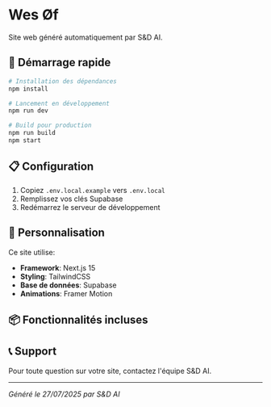 # Wes Øf

Site web généré automatiquement par S&D AI.

## 🚀 Démarrage rapide

```bash
# Installation des dépendances
npm install

# Lancement en développement
npm run dev

# Build pour production
npm run build
npm start
```

## 📋 Configuration

1. Copiez `.env.local.example` vers `.env.local`
2. Remplissez vos clés Supabase
3. Redémarrez le serveur de développement

## 🎨 Personnalisation

Ce site utilise:
- **Framework**: Next.js 15
- **Styling**: TailwindCSS
- **Base de données**: Supabase
- **Animations**: Framer Motion

## 📦 Fonctionnalités incluses



## 📞 Support

Pour toute question sur votre site, contactez l'équipe S&D AI.

---

*Généré le 27/07/2025 par S&D AI*